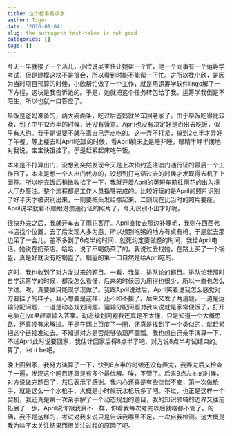 ```yaml
---
title: 这个枪手有点水
author: Tiger
date: '2020-01-04'
slug: the surrogate test-taker is not good
categories: []
tags: []
---
```


今天一早就接了一个活儿，小欣说吴主任让她帮一个忙，他一个同事有一个运筹学考试，但是建模这块不是很会，所以看到时能不能帮一下忙。之所以找小欣，是因为当时项目预算的时候，小欣帮忙做了一个工作，就是用运筹学软件lingo解了一下方程，这块是我告诉她的。于是，她就把这个任务转包给了我。运筹学我倒是不陌生，所以也就一口答应了。

早饭是爸妈准备的，两大碗面条，吃过后爸妈就坐车回老家了。由于早饭吃得比较晚，到了中午12点半的时候，还没有饿意。April也没有决定好是否出去吃饭，似乎有人约。我于是说要不就在家自己弄点吃的。这一弄不打紧，搞到2点半才弄好了午餐。等上楼去叫April吃饭的时候，看April躺床上是睡非睡，眼睛半睁半闭地对我说，宝宝快饿挂了。于是赶紧起床吃午饭。

本来是不打算出门，没想到突然发现今天是上次预约签注澳门通行证的最后一个工作日了，本来是想一个人出门代办的，没想到打电话过去的时候才发现得去机子上面签。所以吃完饭后稍微收拾了一下，我就开着April的英短车前往雨花的出入境大厅办签注。整个流程都是工作人员指导完成的。比较好玩的是April的照片识别了好半天才被识别出来，一则要把头发给摞起来，二则现在比当时的照片要瘦。April说早就看不顺眼港澳通行证的照片了，今天识别不出才好呢。

很快办完之后，我就开车去了雨花客厅。April直接去那边补睫毛，我则在西西弗书店找个位置，去了后发现人多为患，所以想到吃粥的地方有桌有椅，于是就去那边呆了一会儿。差不多到了6点半的时间，就死约定要做题的时间，我给April电话，她说在奶茶店。哈哈，说了不喝奶茶了的。我说过去找她，在路上买了一个锅盔，真是好就没有吃锅盔了。锅盔的第一口自然是给April吃的。

这时，我也收到了对方发过来的题目。一看，我靠，排队论的题目。排队论我那时自学运筹学的时候，都没怎么看懂，后来的时候因为用得也很少，所以一直也怎么学过。唉，真要做只能现学现做了。我跟April说过后，April笑着说我怎么感觉对方要挂了的样子。我心想要是这样，还不如不接了。后来又发了两道题，一道是运输分配问题，一道是动态规划问题。运输分配问题对我来说就是家常便饭了，打开电脑在lyx里赶紧输入答案。动态规划问题我还真是不太懂，只是知道一个大概思路，还真没有求解过。于是在网上百度了一圈，还真是找到了一个类似的，就赶紧把这个链接发过去。不知道对方是否能够依葫芦画瓢。我也想自己亲手演算一下，不过April此时说要回家，我估计回家后得8点半了吧，对方说8点半考试结束的。算了，let it be吧。

晚上回到家，我努力演算了一下，快到8点半的时候还没有弄完，我弄完后又检查了一遍，发现这个题目还真是有多个最优解。唉，不管了。后来9点左右的时候，对方说做完题目了，然后表示了感谢。我内心还真是有些惴惴不安，第一次做枪手，就是这么一个水枪手，大概是小时候玩水枪玩多了吧。不过，也正是这样一个契机，我还真是第一次亲手解了一个动态规划的题目，我的知识领域的边界又往前拓展了一步。April说你跟我真不一样，你看我每次考完以后就啥都不管了。的确，我不是这样的，考试对我来说只是告诉我哪里不足，一次自我检测。这大概是我为啥不太关注结果而很关注过程的原因了吧。

